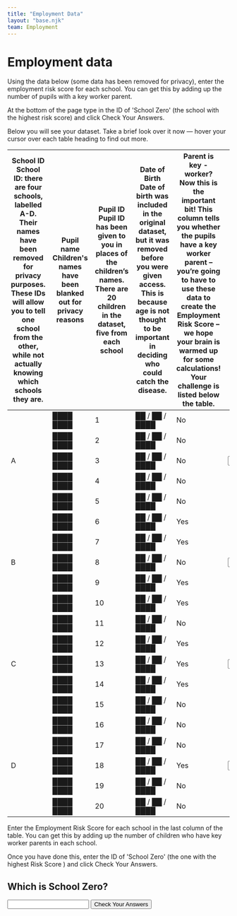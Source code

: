 ```yaml
---
title: "Employment Data"
layout: "base.njk"
team: Employment
---
```



# Employment data


Using the data below (some data has been removed for privacy), enter the employment risk score for each school. You can get this by adding up the number of pupils with a key worker parent.


At the bottom of the page type in the ID of 'School Zero' (the school with the highest risk score) and click Check Your Answers.

Below you will see your dataset. Take a brief look over it now &mdash; hover your cursor over each table heading to find out more.

<div class="table-overflow mb1 pb1">
  <form action="/employment/check-data/" method="get">
    <table>
      <thead>
        <tr>
          <th>
            <div class="tooltip">
              School ID
              <span class="tooltiptext">
                School ID: there are four schools, labelled A-D. Their names have been removed for privacy purposes. These IDs will allow you to tell one school from the other, while not actually knowing which schools they are.
              </span>
            </div>
          </th>
          <th>
            <div class="tooltip">
              Pupil name
              <span class="tooltiptext">
                Children's names have been blanked out for privacy reasons
              </span>
            </div>
          </th>
          <th>
            <div class="tooltip">
              Pupil ID
              <span class="tooltiptext">
                Pupil ID has been given to you in places of the children’s names. There are 20 children in the dataset, five from each school
              </span>
            </div>
          </th>
          <th>
            <div class="tooltip">
              Date of Birth
              <span class="tooltiptext">
                Date of birth was included in the original dataset, but it was removed before you were given access. This is because age is not thought to be important in deciding who could catch the disease.
              </span>
            </div>
          </th>
          <th>
            <div class="tooltip">
              Parent is key
              <span class="hide-md">
                -
              </span>
              worker?
              <span class="tooltiptext">
                Now this is the important bit! This column tells you whether the pupils have a key worker parent – you’re going to have to use these data to create the Employment Risk Score – we hope your brain is warmed up for some calculations! Your challenge is listed below the table.
              </span>
            </div>
          </th>
          <th>
              Risk Score
          </th>
        </tr>
      </thead>
      <tbody>
        <tr>
          <td rowspan="5">
            A
          </td>
          <td>
            ████ ████
          </td>
          <td>
            1
          </td>
          <td>
            ██ / ██ / ████
          </td>
          <td>
            No
          </td>
          <td rowspan="5">
            <input name="name" oninput="setCustomValidity('')" oninvalid="setCustomValidity('Sorry that’s not right')" pattern="0" required="" type="" value="">
          </td>
        </tr>
        <tr>
          <td>
            ████ ████
          </td>
          <td>
            2
          </td>
          <td>
            ██ / ██ / ████
          </td>
          <td>
            No
          </td>
        </tr>
        <tr>
          <td>
            ████ ████
          </td>
          <td>
            3
          </td>
          <td>
            ██ / ██ / ████
          </td>
          <td>
            No
          </td>
        </tr>
        <tr>
          <td>
            ████ ████
          </td>
          <td>
            4
          </td>
          <td>
            ██ / ██ / ████
          </td>
          <td>
            No
          </td>
        </tr>
        <tr class="bb">
          <td>
            ████ ████
          </td>
          <td>
            5
          </td>
          <td>
            ██ / ██ / ████
          </td>
          <td>
            No
          </td>
        </tr>
        <tr>
          <td rowspan="5">
            B
          </td>
          <td>
            ████ ████
          </td>
          <td>
            6
          </td>
          <td>
            ██ / ██ / ████
          </td>
          <td>
            Yes
          </td>
          <td rowspan="5">
            <input name="name" oninput="setCustomValidity('')" oninvalid="setCustomValidity('Sorry that’s not right')" pattern="4" required="" type="" value=""></td>
        </tr>
        <tr>
          <td>
            ████ ████
          </td>
          <td>
            7
          </td>
          <td>
            ██ / ██ / ████
          </td>
          <td>
            Yes
          </td>
        </tr>
        <tr>
          <td>
            ████ ████
          </td>
          <td>
            8
          </td>
          <td>
            ██ / ██ / ████
          </td>
          <td>
            No
          </td>
        </tr>
        <tr>
          <td>
            ████ ████
          </td>
          <td>
            9
          </td>
          <td>
            ██ / ██ / ████
          </td>
          <td>
            Yes
          </td>
        </tr>
        <tr class="bb">
          <td>
            ████ ████
          </td>
          <td>
            10
          </td>
          <td>
            ██ / ██ / ████
          </td>
          <td>
            Yes
          </td>
        </tr>
        <tr>
          <td rowspan="5">
            C
          </td>
          <td>
            ████ ████
          </td>
          <td>
            11
          </td>
          <td>
            ██ / ██ / ████
          </td>
          <td>
            No
          </td>
          <td rowspan="5">
            <input name="C" oninput="setCustomValidity('')" oninvalid="setCustomValidity('Sorry that’s not right')" pattern="3" required="" type="" value="">
          </td>
        </tr>
        <tr>
          <td>
            ████ ████
          </td>
          <td>
            12
          </td>
          <td>
            ██ / ██ / ████
          </td>
          <td>
            Yes
          </td>
        </tr>
        <tr>
          <td>
            ████ ████
          </td>
          <td>
            13
          </td>
          <td>
            ██ / ██ / ████
          </td>
          <td>
            Yes
          </td>
        </tr>
        <tr>
          <td>
            ████ ████
          </td>
          <td>
            14
          </td>
          <td>
            ██ / ██ / ████
          </td>
          <td>
            Yes
          </td>
        </tr>
        <tr class="bb">
          <td>
            ████ ████
          </td>
          <td>
            15
          </td>
          <td>
            ██ / ██ / ████
          </td>
          <td>
            No
          </td>
        </tr>
        <tr>
          <td rowspan="5">
            D
          </td>
          <td>
            ████ ████
          </td>
          <td>
            16
          </td>
          <td>
            ██ / ██ / ████
          </td>
          <td>
            No
          </td>
          <td rowspan="5">
            <input name="D" oninput="setCustomValidity('')" oninvalid="setCustomValidity('Sorry that’s not right')" pattern="1" required="" type="" value="">
          </td>
        </tr>
        <tr>
          <td>
            ████ ████
          </td>
          <td>
            17
          </td>
          <td>
            ██ / ██ / ████
          </td>
          <td>
            No
          </td>
        </tr>
        <tr>
          <td>
            ████ ████
          </td>
          <td>
            18
          </td>
          <td>
            ██ / ██ / ████
          </td>
          <td>
            Yes
          </td>
        </tr>
        <tr>
          <td>
            ████ ████
          </td>
          <td>
            19
          </td>
          <td>
            ██ / ██ / ████
          </td>
          <td>
            No
          </td>
        </tr>
        <tr class="bb">
          <td>
            ████ ████
          </td>
          <td>
            20
          </td>
          <td>
            ██ / ██ / ████
          </td>
          <td>
            No
          </td>
        </tr>
      </tbody>
    </table>


Enter the Employment Risk Score for each school in the last column of the table. You can get this by adding up the number of children who have key worker parents in each school.

Once you have done this, enter the ID of 'School Zero' (the one with the highest Risk Score ) and click Check Your Answers.


## Which is School Zero?


<input name="zero" type="" value="" pattern="B" required oninvalid="setCustomValidity('Sorry that&rsquo;s not right')"  oninput="setCustomValidity('')"  >
<button  type="submit"  class="btn" name="Test">Check Your Answers</button></form>
</div>
<script src="/js/jquery-3.6.0.slim.min.js"></script>

<script>


$(document).ready(function() {


    /**
   * when abbreviations are clicked trigger their mouseover event then fade the tooltip
   * (this is friendly to touch interfaces)
   */
  $('.tooltip').on( "click", function() {


$(this).toggleClass('show').parent().siblings().children().removeClass('show');



  });


});
</script>